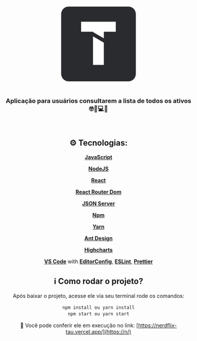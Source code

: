 <p align="center">
  <a href="https://n/">
    <img alt="250" src="https://github.com/BeatrizOliveira250/desafio-tractian/blob/master/tractian.svg" />
  </a>
</p>

<h1 align="center"></h1>

<div align="center">

### Aplicação para usuários consultarem a lista de todos os ativos 🤓🔧💻🚜

<p align="center">
  <a href="">
    <img all="500" src="" />
  </a>
</p>

## ⚙️ Tecnologias:
   [**JavaScript**](https://https://www.javascript.com//)
  
   [**NodeJS**](https://nodejs.org/en/)
   
   [**React**](https://pt-br.reactjs.org/)
      
   [**React Router Dom**](https://reactrouter.com/web/guides/quick-start/)
   
   [**JSON Server**](https://github.com/typicode/json-server/)
   
   [**Npm**](https://www.npmjs.com/)
   
   [**Yarn**](https://styled-components.com/)
   
   [**Ant Design**](https://styled-components.com/)
   
   [**Highcharts**](https://styled-components.com/)
   
   [**VS Code**](https://code.visualstudio.com/) with [**EditorConfig**](https://editorconfig.org/), [**ESLint**](https://eslint.org/), [**Prettier**](https://https://prettier.io/)
  
 
## ℹ️ Como rodar o projeto?

Após baixar o projeto, acesse ele via seu terminal rode os comandos:

```sh
npm install ou yarn install
npm start ou yarn start
```

🔗 Você pode conferir ele em execução no link:
  [https://nerdflix-tau.vercel.app/](https://n/)
